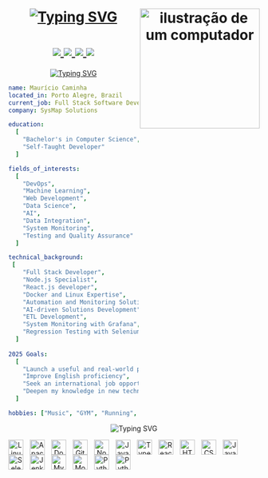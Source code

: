 <h1 align="center">
   <a href="https://git.io/typing-svg"><img src="https://readme-typing-svg.demolab.com?font=Fira+Code&size=40&pause=1000&width=495&height=100&lines=Hello%2C+There!+%F0%9F%91%8B;Glad+to+see+you+here!" alt="Typing SVG" />
   <a><img src="https://raw.githubusercontent.com/MicaelliMedeiros/micaellimedeiros/master/image/computer-illustration.png" alt="ilustração de um computador" width="240px" align="right"></a>
   <br><br>
  <div>
      <a href="https://instagram.com/mauriciocaminha" target="_blank"><img src="https://img.shields.io/badge/Instagram-E4405F?style=for-the-badge&logo=instagram&logoColor=white" /> </a>
      <a href="mailto:mauricio.caminha@hotmail.com" target="_blank"><img src="https://img.shields.io/badge/Gmail-D14836?style=for-the-badge&logo=gmail&logoColor=white" /> </a>
      <a href="https://www.linkedin.com/in/mauriciocaminha/" target="_blank"><img src="https://img.shields.io/badge/LinkedIn-0077B5?style=for-the-badge&logo=linkedin&logoColor=white" /> </a>
      <a href="https://open.spotify.com/user/maur%C3%ADcio98" target="_blank"><img src="https://img.shields.io/badge/Spotify-1ED760?&style=for-the-badge&logo=spotify&logoColor=white" /> </a>
  </div>
</h1>

<div>
  
<p align="center">  
  <a href="https://git.io/typing-svg">
    <img src="https://readme-typing-svg.demolab.com?font=Fira+Code&size=20&pause=1000&repeat=false&width=435&lines=A+Little+Bit+About+Me+%F0%9F%91%A8%F0%9F%8F%BB%E2%80%8D%F0%9F%92%BB" alt="Typing SVG" />
  </a>
</p>

```yaml
name: Maurício Caminha
located_in: Porto Alegre, Brazil
current_job: Full Stack Software Developer
company: SysMap Solutions

education:
  [
    "Bachelor's in Computer Science",
    "Self-Taught Developer"
  ]

fields_of_interests:
  [
    "DevOps",
    "Machine Learning",
    "Web Development",
    "Data Science",
    "AI",
    "Data Integration",
    "System Monitoring",
    "Testing and Quality Assurance"
  ]

technical_background:
 [
    "Full Stack Developer",
    "Node.js Specialist",
    "React.js developer",
    "Docker and Linux Expertise",
    "Automation and Monitoring Solutions",
    "AI-driven Solutions Development",
    "ETL Development",
    "System Monitoring with Grafana",
    "Regression Testing with Selenium"
  ]
  
2025 Goals:
  [
    "Launch a useful and real-world project",
    "Improve English proficiency",
    "Seek an international job opportunity",
    "Deepen my knowledge in new technologies"
  ]

hobbies: ["Music", "GYM", "Running", "Reading", "Mindfulness"]
```
</div>

<p align="center">
   <img src="https://readme-typing-svg.demolab.com?font=Fira+Code&size=20&pause=1000&repeat=false&width=435&lines=Languages+and+Tools+🚀" alt="Typing SVG" />
<p align="center">
   <img 
       align="left" 
       alt="Linux"
       title="Linux" 
       width="30px" 
       style="padding-right: 10px;" 
       src="https://cdn.jsdelivr.net/gh/devicons/devicon@latest/icons/linux/linux-original.svg" 
   />
   <img 
       align="left" 
       alt="Apache2"
       title="Apache2" 
       width="30px" 
       style="padding-right: 10px;" 
       src="https://cdn.jsdelivr.net/gh/devicons/devicon@latest/icons/apache/apache-original.svg" 
   />
   <img 
       align="left" 
       alt="Docker"
       title="Docker" 
       width="30px" 
       style="padding-right: 10px;" 
       src="https://cdn.jsdelivr.net/gh/devicons/devicon@latest/icons/docker/docker-original.svg" 
   />
   <img 
       align="left" 
       alt="Git" 
       title="Git"
       width="30px" 
       style="padding-right: 10px;" 
       src="https://cdn.jsdelivr.net/gh/devicons/devicon@latest/icons/git/git-original.svg" 
   />
   <img 
       align="left" 
       alt="Node.Js" 
       title="Node.js"
       width="30px" 
       style="padding-right: 10px;" 
       src="https://cdn.jsdelivr.net/gh/devicons/devicon@latest/icons/nodejs/nodejs-original.svg" 
   />
   <img 
       align="left" 
       alt="JavaScript" 
       title="JavaScript"
       width="30px" 
       style="padding-right: 10px;" 
       src="https://cdn.jsdelivr.net/gh/devicons/devicon@latest/icons/javascript/javascript-original.svg" 
   />
   <img 
       align="left" 
       alt="TypeScript"
       title="TypeScript" 
       width="30px" 
       style="padding-right: 10px;" 
       src="https://cdn.jsdelivr.net/gh/devicons/devicon@latest/icons/typescript/typescript-original.svg" 
   />
   <img 
       align="left" 
       alt="React"
       title="React" 
       width="30px" 
       style="padding-right: 10px;" 
       src="https://cdn.jsdelivr.net/gh/devicons/devicon@latest/icons/react/react-original.svg" 
   />
   <img 
       align="left" 
       alt="HTML"
       title="HTML" 
       width="30px" 
       style="padding-right: 10px;" 
       src="https://cdn.jsdelivr.net/gh/devicons/devicon@latest/icons/html5/html5-original.svg" 
   />
   <img 
       align="left" 
       alt="CSS" 
       title="CSS"
       width="30px" 
       style="padding-right: 10px;" 
       src="https://cdn.jsdelivr.net/gh/devicons/devicon@latest/icons/css3/css3-original.svg" 
   />
   <img 
       align="left" 
       alt="Java" 
       title="Java"
       width="30px" 
       style="padding-right: 10px;" 
       src="https://cdn.jsdelivr.net/gh/devicons/devicon@latest/icons/java/java-original.svg" 
   />
   <img 
       align="left" 
       alt="Selenium" 
       title="Selenium"
       width="30px" 
       style="padding-right: 10px;" 
       src="https://cdn.jsdelivr.net/gh/devicons/devicon@latest/icons/selenium/selenium-original.svg" 
   />
   <img 
       align="left" 
       alt="Jenkins" 
       title="Jenkis"
       width="30px" 
       style="padding-right: 10px;" 
       src="https://cdn.jsdelivr.net/gh/devicons/devicon@latest/icons/jenkins/jenkins-original.svg" 
   />
   <img 
       align="left" 
       alt="Mysql" 
       title="Mysql"
       width="30px" 
       style="padding-right: 10px;" 
       src="https://cdn.jsdelivr.net/gh/devicons/devicon@latest/icons/mysql/mysql-original.svg" 
   />
   <img 
       align="left" 
       alt="MongoDB" 
       title="MongoDB"
       width="30px" 
       style="padding-right: 10px;" 
       src="https://cdn.jsdelivr.net/gh/devicons/devicon@latest/icons/mongodb/mongodb-original.svg" 
   />
   <img 
       align="left" 
       alt="Python" 
       title="Python"
       width="30px" 
       style="padding-right: 10px;" 
       src="https://cdn.jsdelivr.net/gh/devicons/devicon@latest/icons/oracle/oracle-original.svg" 
   />
    <img 
       align="left" 
       alt="Python" 
       title="Python"
       width="30px" 
       style="padding-right: 10px;" 
       src="https://cdn.jsdelivr.net/gh/devicons/devicon@latest/icons/grafana/grafana-original.svg" 
   />
</p>  
